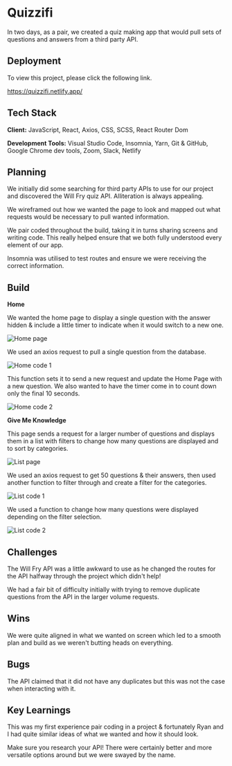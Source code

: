 
# Quizzifi

In two days, as a pair, we created a quiz making app that would pull sets of questions and answers from a third party API.

## Deployment

To view this project, please click the following link.

https://quizzifi.netlify.app/
## Tech Stack

**Client:** JavaScript, React, Axios, CSS, SCSS, React Router Dom

**Development Tools:** Visual Studio Code, Insomnia, Yarn, Git & GitHub, Google Chrome dev tools, Zoom, Slack, Netlify
## Planning

We initially did some searching for third party APIs to use for our project and discovered the Will Fry quiz API. Alliteration is always appealing.

We wireframed out how we wanted the page to look and mapped out what requests would be necessary to pull wanted information. 

We pair coded throughout the build, taking it in turns sharing screens and writing code. This really helped ensure that we both fully understood every element of our app.

Insomnia was utilised to test routes and ensure we were receiving the correct information.


## Build

**Home**

We wanted the home page to display a single question with the answer hidden & include a little timer to indicate when it would switch to a new one.

![Home page](https://i.postimg.cc/Vsn9bK6S/Screenshot-2022-04-11-at-23-13-36.png)

We used an axios request to pull a single question from the database.

![Home code 1](https://i.postimg.cc/pXvfQKhs/Screenshot-2022-04-11-at-23-13-52.png)

This function sets it to send a new request and update the Home Page with a new question. We also wanted to have the timer come in to count down only the final 10 seconds.

![Home code 2](https://i.postimg.cc/wjTDZHkJ/Screenshot-2022-04-11-at-23-14-03.png)

**Give Me Knowledge**

This page sends a request for a larger number of questions and displays them in a list with filters to change how many questions are displayed and to sort by categories.

![List page](https://i.postimg.cc/9MVmgXdH/Screenshot-2022-04-11-at-23-20-09.png)

We used an axios request to get 50 questions & their answers, then used another function to filter through and create a filter for the categories.

![List code 1](https://i.postimg.cc/RFRMkrd6/Screenshot-2022-04-11-at-23-20-22.png)

We used a function to change how many questions were displayed depending on the filter selection.

![List code 2](https://i.postimg.cc/SRxyqZ1Z/Screenshot-2022-04-11-at-23-20-43.png)


## Challenges

The Will Fry API was a little awkward to use as he changed the routes for the API halfway through the project which didn't help!

We had a fair bit of difficulty initially with trying to remove duplicate questions from the API in the larger volume requests.

## Wins

We were quite aligned in what we wanted on screen which led to a smooth plan and build as we weren't butting heads on everything.

## Bugs

The API claimed that it did not have any duplicates but this was not the case when interacting with it.

## Key Learnings

This was my first experience pair coding in a project & fortunately Ryan and I had quite similar ideas of what we wanted and how it should look.

Make sure you research your API! There were certainly better and more versatile options around but we were swayed by the name.
